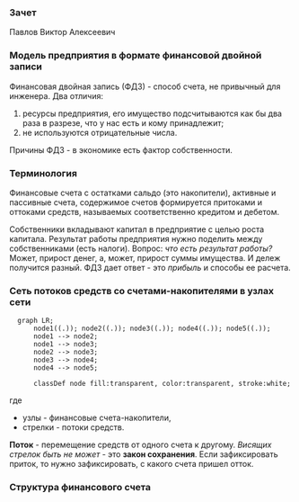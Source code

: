 ### Зачет

Павлов Виктор Алексеевич

### Модель предприятия в формате финансовой двойной записи

Финансовая двойная запись (ФДЗ) - способ счета, не привычный для инженера. Два отличия:
1) ресурсы предприятия, его имущество подсчитываются как бы два раза в разрезе, что у нас есть и кому принадлежит;
2) не используются отрицательные числа.

Причины ФДЗ - в экономике есть фактор собственности.


### Терминология 

Финансовые счета с остатками сальдо (это накопители), активные и пассивные счета, содержимое счетов формируется притоками и оттоками средств, называемых соответственно кредитом и дебетом.

Собственники вкладывают капитал в предприятие с целью роста капитала. Результат работы предприятия нужно поделить между собственниками (есть налоги). Вопрос: *что есть результат работы?* Может, прирост денег, а, может, прирост суммы имущества. И дележ получится разный. ФДЗ дает ответ - это *прибыль* и способы ее расчета.


### Сеть потоков средств со счетами-накопителями в узлах сети

```mermaid
  graph LR;
  	  node1((.)); node2((.)); node3((.)); node4((.)); node5((.));
      node1 --> node2;
      node1 --> node3;
      node2 --> node3;
      node3 --> node4;
      node4 --> node5;
      
      classDef node fill:transparent, color:transparent, stroke:white;
```

где 

* узлы - финансовые счета-накопители,
* стрелки - потоки средств.

**Поток** - перемещение средств от одного счета к другому. *Висящих стрелок быть не может* - это **закон сохранения**. Если зафиксировать приток, то нужно зафиксировать, с какого счета пришел отток.


### Структура финансового счета

